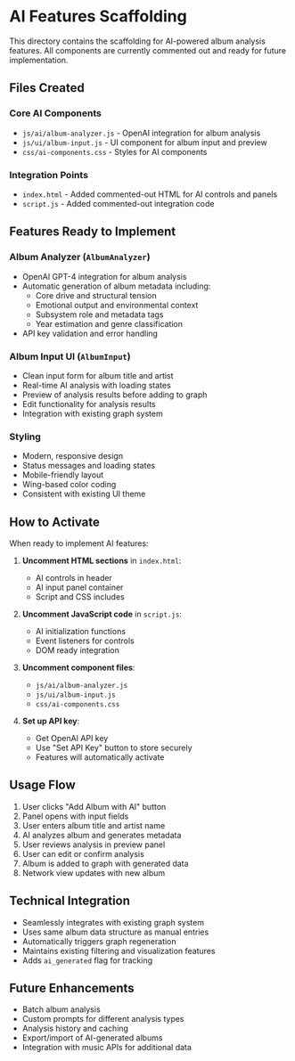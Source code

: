 # AI Features Scaffolding

This directory contains the scaffolding for AI-powered album analysis features. All components are currently commented out and ready for future implementation.

## Files Created

### Core AI Components
- `js/ai/album-analyzer.js` - OpenAI integration for album analysis
- `js/ui/album-input.js` - UI component for album input and preview
- `css/ai-components.css` - Styles for AI components

### Integration Points
- `index.html` - Added commented-out HTML for AI controls and panels
- `script.js` - Added commented-out integration code

## Features Ready to Implement

### Album Analyzer (`AlbumAnalyzer`)
- OpenAI GPT-4 integration for album analysis
- Automatic generation of album metadata including:
  - Core drive and structural tension
  - Emotional output and environmental context
  - Subsystem role and metadata tags
  - Year estimation and genre classification
- API key validation and error handling

### Album Input UI (`AlbumInput`)
- Clean input form for album title and artist
- Real-time AI analysis with loading states
- Preview of analysis results before adding to graph
- Edit functionality for analysis results
- Integration with existing graph system

### Styling
- Modern, responsive design
- Status messages and loading states
- Mobile-friendly layout
- Wing-based color coding
- Consistent with existing UI theme

## How to Activate

When ready to implement AI features:

1. **Uncomment HTML sections** in `index.html`:
   - AI controls in header
   - AI input panel container
   - Script and CSS includes

2. **Uncomment JavaScript code** in `script.js`:
   - AI initialization functions
   - Event listeners for controls
   - DOM ready integration

3. **Uncomment component files**:
   - `js/ai/album-analyzer.js`
   - `js/ui/album-input.js`
   - `css/ai-components.css`

4. **Set up API key**:
   - Get OpenAI API key
   - Use "Set API Key" button to store securely
   - Features will automatically activate

## Usage Flow

1. User clicks "Add Album with AI" button
2. Panel opens with input fields
3. User enters album title and artist name
4. AI analyzes album and generates metadata
5. User reviews analysis in preview panel
6. User can edit or confirm analysis
7. Album is added to graph with generated data
8. Network view updates with new album

## Technical Integration

- Seamlessly integrates with existing graph system
- Uses same album data structure as manual entries
- Automatically triggers graph regeneration
- Maintains existing filtering and visualization features
- Adds `ai_generated` flag for tracking

## Future Enhancements

- Batch album analysis
- Custom prompts for different analysis types
- Analysis history and caching
- Export/import of AI-generated albums
- Integration with music APIs for additional data
